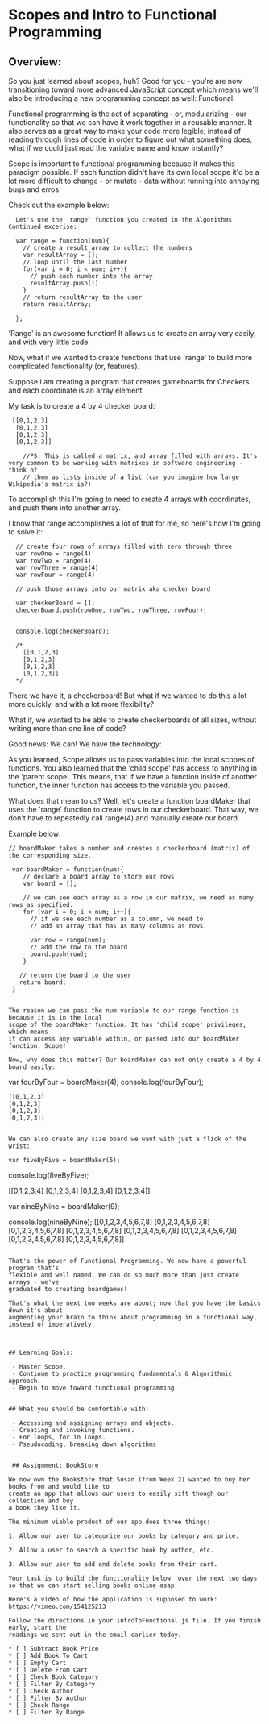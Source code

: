 # Scopes and Intro to Functional Programming

## Overview:

So you just learned about scopes, huh? Good for you - you're are now transitioning toward more advanced JavaScript concept which means we'll also be introducing a new programming concept as well: Functional.

Functional programming is the act of separating - or, modularizing - our functionality so that we can have it work together in a reusable manner. It also serves as a great way to make your code more legible; instead of reading through lines of code in order to figure out what something does, what if we could just read the variable name and know instantly? 

Scope is important to functional programming because it makes this paradigm possible. If each function didn't have its own local scope it'd be a lot more difficult to change - or mutate - data without running into annoying bugs and erros.

Check out the example below:

``` 
  Let's use the 'range' function you created in the Algorithms Continued excerise:

  var range = function(num){
    // create a result array to collect the numbers
    var resultArray = [];
    // loop until the last number
    for(var i = 0; i < num; i++){
      // push each number into the array
      resultArray.push(i)
    }
    // return resultArray to the user
    return resultArray;

  };

```
  'Range' is an awesome function! It allows us to create an array very easily, and with very little code. 

  Now, what if we wanted to create functions that use 'range' to build more complicated functionality (or, features).


  Suppose I am creating a program that creates gameboards for Checkers and each coordinate is an array element. 

  My task is to create a 4 by 4 checker board:

```  
 [[0,1,2,3]  
  [0,1,2,3]
  [0,1,2,3]
  [0,1,2,3]]

    //PS: This is called a matrix, and array filled with arrays. It's very common to be working with matrixes in software engineering - think of 
    // them as lists inside of a list (can you imagine how large Wikipedia's matrix is?)

```

To accomplish this I'm going to need to create 4 arrays with coordinates, and push them into another array. 

I know that range accomplishes a lot of that for me, so here's how I'm going to solve it:

```
  // create four rows of arrays filled with zero through three
  var rowOne = range(4)
  var rowTwo = range(4)
  var rowThree = range(4)
  var rowFour = range(4)

  // push those arrays into our matrix aka checker board

  var checkerBoard = [];
  checkerBoard.push(rowOne, rowTwo, rowThree, rowFour);

  
  console.log(checkerBoard);

  /*
    [[0,1,2,3]
    [0,1,2,3]
    [0,1,2,3]
    [0,1,2,3]]
  */

```

  There we have it, a checkerboard! But what if we wanted to do this a lot more quickly, and with a lot more flexibility?

  What if, we wanted to be able to create checkerboards of all sizes, without writing more than one line of code?

  Good news: We can! We have the technology:


  As you learned, Scope allows us to pass variables into the local scopes of functions. You also learned
  that the 'child scope' has access to anything in the 'parent scope'. This means, that if we have
  a function inside of another function, the inner function has access to the variable you passed.

  What does that mean to us? Well, let's create a function boardMaker that uses the 'range' function
  to create rows in our checkerboard. That way, we don't have to repeatedly call range(4) and manually
  create our board.

  Example below:

  ```
 // boardMaker takes a number and creates a checkerboard (matrix) of the corresponding size.

   var boardMaker = function(num){
      // declare a board array to store our rows
      var board = [];

      // we can see each array as a row in our matrix, we need as many rows as specified.
      for (var i = 0; i < num; i++){
        // if we see each number as a column, we need to
        // add an array that has as many columns as rows.

        var row = range(num);
        // add the row to the board
        board.push(row);
      }

     // return the board to the user
     return board;
   }


  The reason we can pass the num variable to our range function is because it is in the local
  scope of the boardMaker function. It has 'child scope' privileges, which means 
  it can access any variable within, or passed into our boardMaker function. Scope!

  Now, why does this matter? Our boardMaker can not only create a 4 by 4 board easily:

```

  var fourByFour = boardMaker(4);
  console.log(fourByFour); 

    [[0,1,2,3]
    [0,1,2,3]
    [0,1,2,3]
    [0,1,2,3]]
 


```

We can also create any size board we want with just a flick of the wrist:

```

    var fiveByFive = boardMaker(5);
  console.log(fiveByFive); 

   [[0,1,2,3,4]
    [0,1,2,3,4]
    [0,1,2,3,4]
    [0,1,2,3,4]]

  var nineByNine = boardMaker(9);

  console.log(nineByNine); 
   [[0,1,2,3,4,5,6,7,8]
    [0,1,2,3,4,5,6,7,8]
    [0,1,2,3,4,5,6,7,8]
    [0,1,2,3,4,5,6,7,8]
    [0,1,2,3,4,5,6,7,8]
    [0,1,2,3,4,5,6,7,8]
    [0,1,2,3,4,5,6,7,8]
    [0,1,2,3,4,5,6,7,8]]

```

That's the power of Functional Programming. We now have a powerful program that's
flexible and well named. We can do so much more than just create arrays - we've
graduated to creating boardgames!

That's what the next two weeks are about; now that you have the basics down it's about
augmenting your brain to think about programming in a functional way, instead of imperatively.



## Learning Goals:

 - Master Scope.
 - Continue to practice programming fundamentals & Algorithmic approach.
 - Begin to move toward functional programming.


## What you should be comfortable with:

 - Accessing and assigning arrays and objects.
 - Creating and invoking functions.
 - For loops, for in loops.
 - Pseudocoding, breaking down algorithms


 ## Assignment: BookStore

We now own the Bookstore that Susan (from Week 2) wanted to buy her books from and would like to 
create an app that allows our users to easily sift though our collection and buy
a book they like it.

The minimum viable product of our app does three things:

1. Allow our user to categorize our books by category and price.

2. Allow a user to search a specific book by author, etc.

3. Allow our user to add and delete books from their cart.

Your task is to build the functionality below  over the next two days so that we can start selling books online asap.

Here's a video of how the application is supposed to work: https://vimeo.com/154125213

Follow the directions in your introToFunctional.js file. If you finish early, start the
readings we sent out in the email earlier today.

* [ ] Subtract Book Price
* [ ] Add Book To Cart
* [ ] Empty Cart
* [ ] Delete From Cart
* [ ] Check Book Category
* [ ] Filter By Category
* [ ] Check Author
* [ ] Filter By Author
* [ ] Check Range
* [ ] Filter By Range